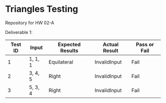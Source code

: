 # Triangles Testing

Repository for HW 02-A

Deliverable 1:


| Test ID | Input   | Expected Results | Actual Result | Pass or Fail |
| ------- | ------- | ---------------- | ------------- | ------------ |
| 1       | 1, 1, 1 | Equilateral      | InvalidInput  | Fail         |
| 2       | 3, 4, 5 | Right            | InvalidInput  | Fail         |
| 3       | 5, 3, 4 | Right            | InvalidInput  | Fail         |

